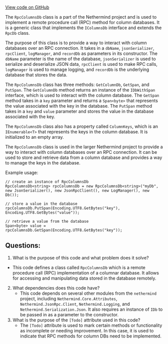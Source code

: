 [View code on GitHub](https://github.com/nethermindeth/nethermind/Nethermind.Db.Rpc/RpcColumnsDb.cs)

The `RpcColumnsDb` class is a part of the Nethermind project and is used to implement a remote procedure call (RPC) method for column databases. It is a generic class that implements the `IColumnsDb` interface and extends the `RpcDb` class. 

The purpose of this class is to provide a way to interact with column databases over an RPC connection. It takes in a `dbName`, `jsonSerializer`, `rpcClient`, `logManager`, and `recordDb` as parameters in its constructor. The `dbName` parameter is the name of the database, `jsonSerializer` is used to serialize and deserialize JSON data, `rpcClient` is used to make RPC calls, `logManager` is used to manage logging, and `recordDb` is the underlying database that stores the data.

The `RpcColumnsDb` class has three methods: `GetColumnDb`, `GetSpan`, and `PutSpan`. The `GetColumnDb` method returns an instance of the `IDbWithSpan` interface, which is used to interact with the column database. The `GetSpan` method takes in a `key` parameter and returns a `Span<byte>` that represents the value associated with the key in the database. The `PutSpan` method takes in a `key` and `value` parameter and stores the value in the database associated with the key.

The `RpcColumnsDb` class also has a property called `ColumnKeys`, which is an `IEnumerable<T>` that represents the keys in the column database. It is initialized to an empty array.

The `RpcColumnsDb` class is used in the larger Nethermind project to provide a way to interact with column databases over an RPC connection. It can be used to store and retrieve data from a column database and provides a way to manage the keys in the database. 

Example usage:

```
// create an instance of RpcColumnsDb
RpcColumnsDb<string> rpcColumnsDb = new RpcColumnsDb<string>("myDb", new JsonSerializer(), new JsonRpcClient(), new LogManager(), new Db());

// store a value in the database
rpcColumnsDb.PutSpan(Encoding.UTF8.GetBytes("key"), Encoding.UTF8.GetBytes("value"));

// retrieve a value from the database
Span<byte> value = rpcColumnsDb.GetSpan(Encoding.UTF8.GetBytes("key"));
```
## Questions: 
 1. What is the purpose of this code and what problem does it solve?
   - This code defines a class called `RpcColumnsDb` which is a remote procedure call (RPC) implementation of a columnar database. It allows for accessing and manipulating data stored in the database remotely.
2. What dependencies does this code have?
   - This code depends on several other modules from the `nethermind` project, including `Nethermind.Core.Attributes`, `Nethermind.JsonRpc.Client`, `Nethermind.Logging`, and `Nethermind.Serialization.Json`. It also requires an instance of `IDb` to be passed in as a parameter to the constructor.
3. What is the purpose of the `[Todo]` attribute used in this code?
   - The `[Todo]` attribute is used to mark certain methods or functionality as incomplete or needing improvement. In this case, it is used to indicate that RPC methods for column DBs need to be implemented.